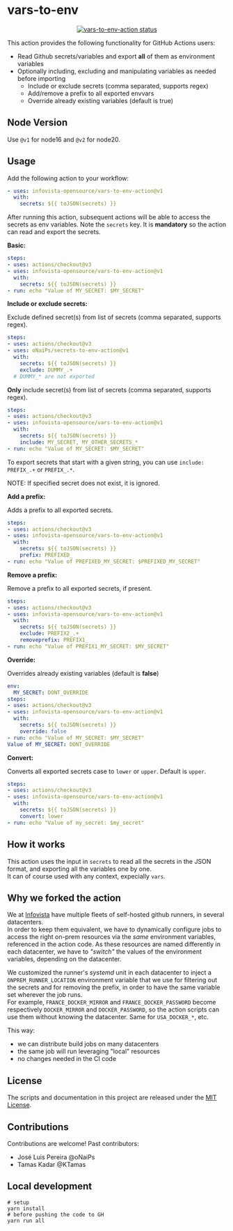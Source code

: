 # vars-to-env

<p align="center">
  <a href="https://github.com/infovista-opensource/vars-to-env-action/actions"><img alt="vars-to-env-action status" src="https://github.com/infovista-opensource/vars-to-env-action/workflows/build-test/badge.svg"></a>
</p>

This action provides the following functionality for GitHub Actions users:

- Read Github secrets/variables and export **all** of them as environment variables
- Optionally including, excluding and manipulating variables as needed before importing
  - Include or exclude secrets (comma separated, supports regex)
  - Add/remove a prefix to all exported envvars
  - Override already existing variables (default is true)

## Node Version

Use `@v1` for node16 and `@v2` for node20.

## Usage

Add the following action to your workflow:
```yaml
- uses: infovista-opensource/vars-to-env-action@v1
  with:
    secrets: ${{ toJSON(secrets) }}
```
After running this action, subsequent actions will be able to access the secrets as env variables.
Note the `secrets` key. It is **mandatory** so the action can read and export the secrets.

**Basic:**

```yaml
steps:
- uses: actions/checkout@v3
- uses: infovista-opensource/vars-to-env-action@v1
  with:
    secrets: ${{ toJSON(secrets) }}
- run: echo "Value of MY_SECRET: $MY_SECRET"
```

**Include or exclude secrets:**

Exclude defined secret(s) from list of secrets (comma separated, supports regex).

```yaml
steps:
- uses: actions/checkout@v3
- uses: oNaiPs/secrets-to-env-action@v1
  with:
    secrets: ${{ toJSON(secrets) }}
    exclude: DUMMY_.+
  # DUMMY_* are not exported
```

**Only** include secret(s) from list of secrets (comma separated, supports regex).

```yaml
steps:
- uses: actions/checkout@v3
- uses: infovista-opensource/vars-to-env-action@v1
  with:
    secrets: ${{ toJSON(secrets) }}
    include: MY_SECRET, MY_OTHER_SECRETS_*
- run: echo "Value of MY_SECRET: $MY_SECRET"
```
To export secrets that start with a given string, you can use `include: PREFIX_.+` or `PREFIX_.*`.

NOTE: If specified secret does not exist, it is ignored.

**Add a prefix:**

Adds a prefix to all exported secrets.

```yaml
steps:
- uses: actions/checkout@v3
- uses: infovista-opensource/vars-to-env-action@v1
  with:
    secrets: ${{ toJSON(secrets) }}
    prefix: PREFIXED_
- run: echo "Value of PREFIXED_MY_SECRET: $PREFIXED_MY_SECRET"
```

**Remove a prefix:**

Remove a prefix to all exported secrets, if present.

```yaml
steps:
- uses: actions/checkout@v3
- uses: infovista-opensource/vars-to-env-action@v1
  with:
    secrets: ${{ toJSON(secrets) }}
    exclude: PREFIX2_.+
    removeprefix: PREFIX1_
- run: echo "Value of PREFIX1_MY_SECRET: $MY_SECRET"
```

**Override:**

Overrides already existing variables (default is **false**)

```yaml
env:
  MY_SECRET: DONT_OVERRIDE
steps:
- uses: actions/checkout@v3
- uses: infovista-opensource/vars-to-env-action@v1
  with:
    secrets: ${{ toJSON(secrets) }}
    override: false
- run: echo "Value of MY_SECRET: $MY_SECRET"
Value of MY_SECRET: DONT_OVERRIDE
```

**Convert:**

Converts all exported secrets case to `lower` or `upper`. Default is `upper`.
  
```yaml
steps:
- uses: actions/checkout@v3
- uses: infovista-opensource/vars-to-env-action@v1
  with:
    secrets: ${{ toJSON(secrets) }}
    convert: lower
- run: echo "Value of my_secret: $my_secret"
```

## How it works

This action uses the input in `secrets` to read all the secrets in the JSON format, and exporting all the variables one by one.  
It can of course used with any context, expecially `vars`.

## Why we forked the action

We at [Infovista](https://infovista.com) have multiple fleets of self-hosted github runners, in several datacenters.  
In order to keep them equivalent, we have to dynamically configure jobs to access the right on-prem resources via the _same_ environment variables, referenced in the action code. As these resources are named differently in each datacenter, we have to _"switch"_ the values of the environment variables, depending on the datacenter.

We customized the runner's _systemd_ unit in each datacenter to inject a `ONPREM_RUNNER_LOCATION` environment variable that we use for filtering out the secrets and for removing the prefix, in order to have the same variable set wherever the job runs.  
For example, `FRANCE_DOCKER_MIRROR` and `FRANCE_DOCKER_PASSWORD` become respectively `DOCKER_MIRROR` and `DOCKER_PASSWORD`, so the action scripts can use them without knowing the datacenter. Same for `USA_DOCKER_*`, etc.

This way:
- we can distribute build jobs on many datacenters
- the same job will run leveraging "local" resources
- no changes needed in the CI code

## License

The scripts and documentation in this project are released under the [MIT License](LICENSE).

## Contributions

Contributions are welcome! Past contributors:

- José Luis Pereira @oNaiPs
- Tamas Kadar @KTamas

## Local development

```shell
# setup
yarn install
# before pushing the code to GH
yarn run all 
```
